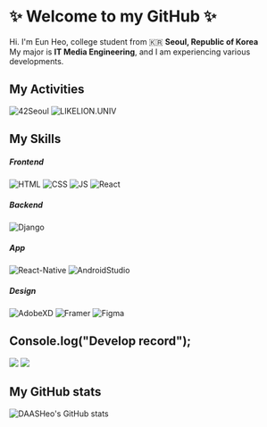 <h1>✨ Welcome to my GitHub ✨</h1>

<p>Hi. I'm Eun Heo, college student from 🇰🇷 <strong>Seoul, Republic of Korea</strong><br>My major is <strong>IT Media Engineering</strong>, and I am experiencing various developments.</p>

<h2>My Activities</h2>

![42Seoul](https://img.shields.io/badge/42Seoul-000000?style=flat-square&logo=42#&logoColor=FFFFFF")
![LIKELION.UNIV](http://is.am/5ywn)<br>
  
  
<h2>My Skills</h2>

<h5>Frontend</h5>

![HTML](https://img.shields.io/badge/HTML-E34F26?style=flat-square&logo=html5&logoColor=white)
![CSS](https://img.shields.io/badge/CSS-1572B6?style=flat-square&logo=css3&logoColor=white)
![JS](https://img.shields.io/badge/JavaScript-F7DF1E?style=flat-square&logo=javascript&logoColor=black)
![React](https://img.shields.io/badge/React-61DAFB?style=flat-square&logo=react&logoColor=black)

<h5>Backend</h5>

![Django](https://img.shields.io/badge/Django-092E20?style=flat-square&logo=django&logoColor=white)
<h5>App</h5>

![React-Native](https://img.shields.io/badge/React%20Native-020202?style=flat-square&logo=create%20react%20app&logoColor=#36d3f3)
![AndroidStudio](https://img.shields.io/badge/Android%20Studio-020202?style=flat-square&logo=android%20studio&logoColor=#46d484)
<h5>Design</h5>

![AdobeXD](https://img.shields.io/badge/Adobe%20XD-2C011D?style=flat-square&logo=Adobe%20XD&Color=#2C011D)
![Framer](https://img.shields.io/badge/Framer-0055FF?style=flat-square&logo=Framer&logoColor=)
![Figma](https://img.shields.io/badge/Figma-020202?style=flat-square&logo=Figma&logoColor=)


<h2>Console.log("Develop record");</h2>
<a href="https://velog.io/@eheo"><img src="https://img.shields.io/badge/velog-1DBF73?style=flat-square&logo=Vimeo&logoColor=white"/></a>
<a href="https://www.instagram.com/eun_coding/"><img src="https://img.shields.io/badge/Instagram-2A0C99?style=flat-square&logo=Instagram&&logoColor=white"/></a>

<h2>My GitHub stats</h2>

![DAASHeo's GitHub stats](https://github-readme-stats.vercel.app/api?username=DAASHeo&hide_title=true&show_icons=true&include_all_commits=false&disable_animations=false&theme=buefy)
  
